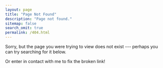 ```yaml
---
layout: page
title: "Page Not Found"
description: "Page not found."
sitemap: false
search_omit: true
permalink: /404.html
---  
```


Sorry, but the page you were trying to view does not exist --- perhaps you can try searching for it below.

Or enter in contact with me to fix the broken link!

<script type="text/javascript">
  var GOOG_FIXURL_LANG = 'en';
  var GOOG_FIXURL_SITE = '{{ site.url }}{{ site.baseurl }}'
</script>
<script type="text/javascript"
  src="//linkhelp.clients.google.com/tbproxy/lh/wm/fixurl.js">
</script>
